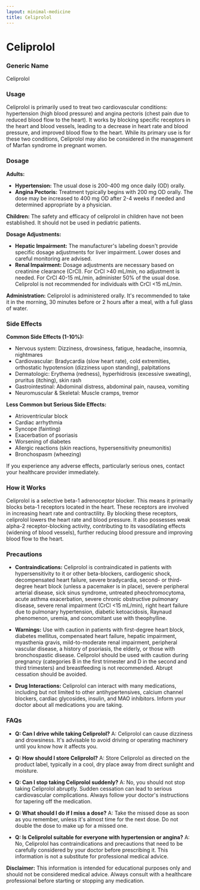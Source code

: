 ```yaml
---
layout: minimal-medicine
title: Celiprolol
---
```


# Celiprolol
### Generic Name
Celiprolol

### Usage

Celiprolol is primarily used to treat two cardiovascular conditions: hypertension (high blood pressure) and angina pectoris (chest pain due to reduced blood flow to the heart).  It works by blocking specific receptors in the heart and blood vessels, leading to a decrease in heart rate and blood pressure, and improved blood flow to the heart. While its primary use is for these two conditions, Celiprolol may also be considered in the management of Marfan syndrome in pregnant women.

### Dosage

**Adults:**

* **Hypertension:** The usual dose is 200-400 mg once daily (OD) orally.
* **Angina Pectoris:** Treatment typically begins with 200 mg OD orally.  The dose may be increased to 400 mg OD after 2-4 weeks if needed and determined appropriate by a physician.

**Children:** The safety and efficacy of celiprolol in children have not been established. It should not be used in pediatric patients.

**Dosage Adjustments:**

* **Hepatic Impairment:** The manufacturer's labeling doesn't provide specific dosage adjustments for liver impairment.  Lower doses and careful monitoring are advised.
* **Renal Impairment:** Dosage adjustments are necessary based on creatinine clearance (CrCl).  For CrCl >40 mL/min, no adjustment is needed. For CrCl 40-15 mL/min, administer 50% of the usual dose. Celiprolol is not recommended for individuals with CrCl <15 mL/min.

**Administration:** Celiprolol is administered orally. It's recommended to take it in the morning, 30 minutes before or 2 hours after a meal, with a full glass of water.

### Side Effects

**Common Side Effects (1-10%):**

* Nervous system: Dizziness, drowsiness, fatigue, headache, insomnia, nightmares
* Cardiovascular: Bradycardia (slow heart rate), cold extremities, orthostatic hypotension (dizziness upon standing), palpitations
* Dermatologic: Erythema (redness), hyperhidrosis (excessive sweating), pruritus (itching), skin rash
* Gastrointestinal: Abdominal distress, abdominal pain, nausea, vomiting
* Neuromuscular & Skeletal: Muscle cramps, tremor


**Less Common but Serious Side Effects:**

* Atrioventricular block
* Cardiac arrhythmia
* Syncope (fainting)
* Exacerbation of psoriasis
* Worsening of diabetes
* Allergic reactions (skin reactions, hypersensitivity pneumonitis)
* Bronchospasm (wheezing)


If you experience any adverse effects, particularly serious ones, contact your healthcare provider immediately.

### How it Works

Celiprolol is a selective beta-1 adrenoceptor blocker. This means it primarily blocks beta-1 receptors located in the heart.  These receptors are involved in increasing heart rate and contractility. By blocking these receptors, celiprolol lowers the heart rate and blood pressure.  It also possesses weak alpha-2 receptor-blocking activity, contributing to its vasodilating effects (widening of blood vessels), further reducing blood pressure and improving blood flow to the heart.


### Precautions

* **Contraindications:** Celiprolol is contraindicated in patients with hypersensitivity to it or other beta-blockers, cardiogenic shock, decompensated heart failure, severe bradycardia, second- or third-degree heart block (unless a pacemaker is in place), severe peripheral arterial disease, sick sinus syndrome, untreated pheochromocytoma, acute asthma exacerbation, severe chronic obstructive pulmonary disease, severe renal impairment (CrCl <15 mL/min), right heart failure due to pulmonary hypertension, diabetic ketoacidosis, Raynaud phenomenon, uremia, and concomitant use with theophylline.

* **Warnings:** Use with caution in patients with first-degree heart block, diabetes mellitus, compensated heart failure, hepatic impairment, myasthenia gravis, mild-to-moderate renal impairment, peripheral vascular disease, a history of psoriasis, the elderly, or those with bronchospastic disease. Celiprolol should be used with caution during pregnancy (categories B in the first trimester and D in the second and third trimesters) and breastfeeding is not recommended.  Abrupt cessation should be avoided.


* **Drug Interactions:** Celiprolol can interact with many medications, including but not limited to other antihypertensives, calcium channel blockers, cardiac glycosides, insulin, and MAO inhibitors. Inform your doctor about all medications you are taking.


### FAQs

* **Q: Can I drive while taking Celiprolol?** A:  Celiprolol can cause dizziness and drowsiness. It's advisable to avoid driving or operating machinery until you know how it affects you.

* **Q: How should I store Celiprolol?** A: Store Celiprolol as directed on the product label, typically in a cool, dry place away from direct sunlight and moisture.

* **Q: Can I stop taking Celiprolol suddenly?** A: No, you should not stop taking Celiprolol abruptly.  Sudden cessation can lead to serious cardiovascular complications.  Always follow your doctor's instructions for tapering off the medication.

* **Q: What should I do if I miss a dose?** A: Take the missed dose as soon as you remember, unless it's almost time for the next dose. Do not double the dose to make up for a missed one.

* **Q:  Is Celiprolol suitable for everyone with hypertension or angina?** A: No, Celiprolol has contraindications and precautions that need to be carefully considered by your doctor before prescribing it.  This information is not a substitute for professional medical advice.


**Disclaimer:** This information is intended for educational purposes only and should not be considered medical advice.  Always consult with a healthcare professional before starting or stopping any medication.
